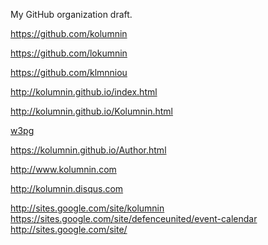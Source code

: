 My GitHub organization draft.

https://github.com/kolumnin

https://github.com/lokumnin

https://github.com/klmnniou

http://kolumnin.github.io/index.html

http://kolumnin.github.io/Kolumnin.html

<a href="http://kolumnin.github.io/w3egPge1.html">w3pg</a>

https://kolumnin.github.io/Author.html

http://www.kolumnin.com

http://kolumnin.disqus.com

http://sites.google.com/site/kolumnin
https://sites.google.com/site/defenceunited/event-calendar
http://sites.google.com/site/
